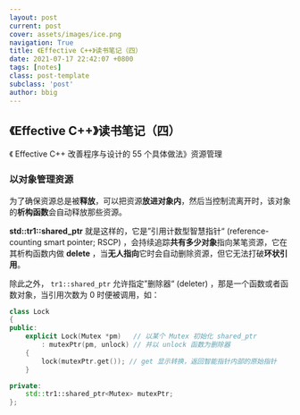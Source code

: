 ```yaml
---
layout: post
current: post
cover: assets/images/ice.png
navigation: True
title: 《Effective C++》读书笔记（四）
date: 2021-07-17 22:42:07 +0800
tags: [notes]
class: post-template
subclass: 'post'
author: bbig
---
```


##  《Effective C++》读书笔记（四）

《 Effective C++ 改善程序与设计的 55 个具体做法》资源管理



### 以对象管理资源

为了确保资源总是被**释放**，可以把资源**放进对象内**，然后当控制流离开时，该对象的**析构函数**会自动释放那些资源。

**std::tr1::shared_ptr** 就是这样的，它是”引用计数型智慧指针“ (reference-counting smart pointer; RSCP) ，会持续追踪**共有多少对象**指向某笔资源，它在其析构函数内做 **delete** ，当**无人指向**它时会自动删除资源，但它无法打破**环状引用**。

除此之外， `tr1::shared_ptr` 允许指定”删除器“ (deleter) ，那是一个函数或者函数对象，当引用次数为 0 时便被调用，如：

``` c++
class Lock
{
public:
    explicit Lock(Mutex *pm)   // 以某个 Mutex 初始化 shared_ptr
        : mutexPtr(pm, unlock) // 并以 unlock 函数为删除器
    {
        lock(mutexPtr.get()); // get 显示转换，返回智能指针内部的原始指针
    }

private:
    std::tr1::shared_ptr<Mutex> mutexPtr;
};
```

